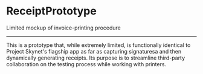 # ReceiptPrototype
Limited mockup of invoice-printing procedure
 
-------
This is a prototype that, while extremely limited, is functionally identical to Project Skynet's flagship app as far as capturing signaturesa and then dynamically generating receipts. Its purpose is to streamline third-party collaboration on the testing process while working with printers.
